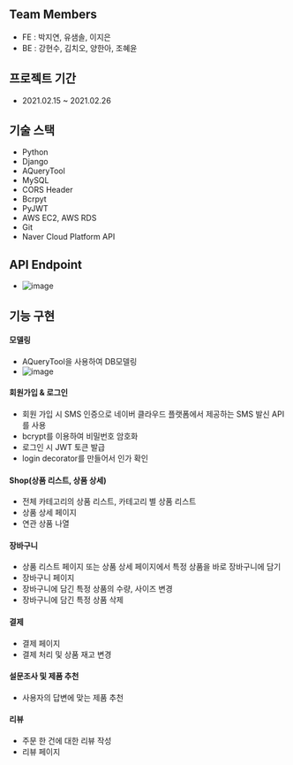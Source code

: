## Team Members
- FE : 박지연, 유샘솔, 이지은
- BE : 강현수, 김치오, 양한아, 조혜윤

## 프로젝트 기간
- 2021.02.15 ~ 2021.02.26

## 기술 스택

- Python
- Django
- AQueryTool
- MySQL
- CORS Header
- Bcrpyt
- PyJWT
- AWS EC2, AWS RDS
- Git
- Naver Cloud Platform API

## API Endpoint
- ![image](https://user-images.githubusercontent.com/70516522/115139410-b942b180-a06c-11eb-959c-8392ee19269e.png)

## 기능 구현

#### 모델링

- AQueryTool을 사용하여 DB모델링
- ![image](https://user-images.githubusercontent.com/70516522/115139417-c19aec80-a06c-11eb-8abc-0d71b69bb01c.png)

#### 회원가입 & 로그인

- 회원 가입 시 SMS 인증으로 네이버 클라우드 플랫폼에서 제공하는 SMS 발신 API를 사용
- bcrypt를 이용하여 비밀번호 암호화
- 로그인 시 JWT 토큰 발급
- login decorator를 만들어서 인가 확인

#### Shop(상품 리스트, 상품 상세)

- 전체 카테고리의 상품 리스트, 카테고리 별 상품 리스트
- 상품 상세 페이지
- 연관 상품 나열

#### 장바구니

- 상품 리스트 페이지 또는 상품 상세 페이지에서 특정 상품을 바로 장바구니에 담기
- 장바구니 페이지
- 장바구니에 담긴 특정 상품의 수량, 사이즈 변경
- 장바구니에 담긴 특정 상품 삭제

#### 결제

- 결제 페이지
- 결제 처리 및 상품 재고 변경

#### 설문조사 및 제품 추천

- 사용자의 답변에 맞는 제품 추천

#### 리뷰

- 주문 한 건에 대한 리뷰 작성
- 리뷰 페이지
